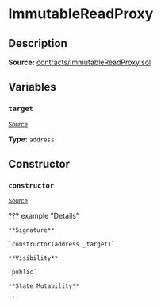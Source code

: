 # ImmutableReadProxy

## Description

**Source:** [contracts/ImmutableReadProxy.sol](https://github.com/Synthetixio/synthetix/tree/v2.98.3/contracts/ImmutableReadProxy.sol)

## Variables

### `target`

<sub>[Source](https://github.com/Synthetixio/synthetix/tree/v2.98.3/contracts/ImmutableReadProxy.sol#L9)</sub>

**Type:** `address`

## Constructor

### `constructor`

<sub>[Source](https://github.com/Synthetixio/synthetix/tree/v2.98.3/contracts/ImmutableReadProxy.sol#L11)</sub>

??? example "Details"

    **Signature**

    `constructor(address _target)`

    **Visibility**

    `public`

    **State Mutability**

    ``
